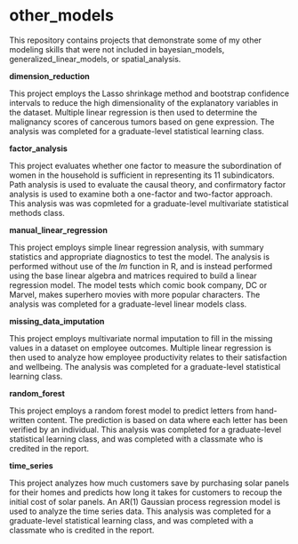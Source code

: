 # other_models
This repository contains projects that demonstrate some of my other modeling skills that were not included in bayesian_models, generalized_linear_models, or spatial_analysis.

**dimension_reduction**

This project employs the Lasso shrinkage method and bootstrap confidence intervals to reduce the high dimensionality of the explanatory variables in the dataset. Multiple linear regression is then used to determine the malignancy scores of cancerous tumors based on gene expression. The analysis was completed for a graduate-level statistical learning class.

**factor_analysis**

This project evaluates whether one factor to measure the subordination of women in the household is sufficient in representing its 11 subindicators. Path analysis is used to evaluate the causal theory, and confirmatory factor analysis is used to examine both a one-factor and two-factor approach. This analysis was was copmleted for a graduate-level multivariate statistical methods class.

**manual_linear_regression**

This project employs simple linear regression analysis, with summary statistics and appropriate diagnostics to test the model. The analysis is performed without use of the *lm* function in R, and is instead performed using the base linear algebra and matrices required to build a linear regression model. The model tests which comic book company, DC or Marvel, makes superhero movies with more popular characters. The analysis was completed for a graduate-level linear models class.

**missing_data_imputation**

This project employs multivariate normal imputation to fill in the missing values in a dataset on employee outcomes. Multiple linear regression is then used to analyze how employee productivity relates to their satisfaction and wellbeing. The analysis was completed for a graduate-level statistical learning class.

**random_forest**

This project employs a random forest model to predict letters from hand-written content. The prediction is based on data where each letter has been verified by an individual. This analysis was completed for a graduate-level statistical learning class, and was completed with a classmate who is credited in the report. 

**time_series**

This project analyzes how much customers save by purchasing solar panels for their homes and predicts how long it takes for customers to recoup the initial cost of solar panels. An AR(1) Gaussian process regression model is used to analyze the time series data. This analysis was completed for a graduate-level statistical learning class, and was completed with a classmate who is credited in the report.
